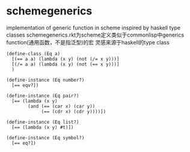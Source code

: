 # schemegenerics
implementation of generic function in scheme inspired by haskell type classes
schemegenerics.rkt为scheme定义类似于commonlisp中generics function(通用函数，不是指泛型)的宏
灵感来源于haskell的type class

```
(define-class (Eq a)
  [(== a a) (lambda (x y) (not (/= x y)))]
  [(/= a a) (lambda (x y) (not (== x y)))]
  )

(define-instance (Eq number?)
  [== eqv?])

(define-instance (Eq pair?)
  [== (lambda (x y)
        (and (== (car x) (car y))
             (== (cdr x) (cdr y))))])

(define-instance (Eq list?)
  [== (lambda (x y) #t)])

(define-instance (Eq symbol?)
  [== eq?])
```

